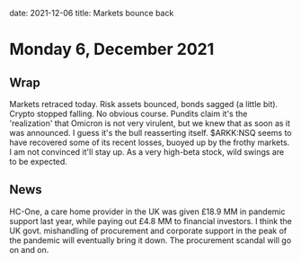 date: 2021-12-06
title:  Markets bounce back

# Monday  6, December 2021

## Wrap

Markets retraced today. Risk assets bounced, bonds sagged (a little bit).
Crypto stopped falling.
No obvious course. 
Pundits claim it's the 'realization' that Omicron is not very virulent, but we knew that as soon as it was announced.
I guess it's the bull reasserting itself.
$ARKK:NSQ seems to have recovered some of its recent losses, buoyed up by the frothy markets. 
I am not convinced it'll stay up. 
As a very high-beta stock, wild swings are to be expected.


## News


HC-One, a care home provider in the UK was given £18.9 MM in pandemic support last year, while paying out £4.8 MM to financial investors.
I think the UK govt. mishandling of procurement and corporate support in the peak of the pandemic will eventually bring it down.
The procurement scandal will go on and on.



